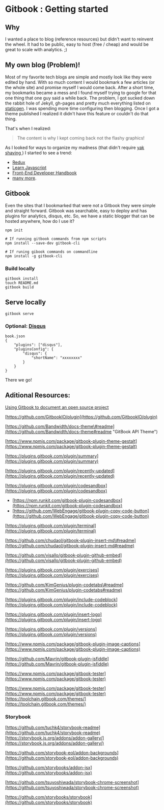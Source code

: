 # Gitbook : Getting started

## Why

I wanted a place to blog \(reference resources\) but didn't want to reinvent the wheel. It had to be public, easy to host \(free / cheap\) and would be great to scale with analytics. ;\)

## My own blog \(Problem\)!

Most of my favorite tech blogs are simple and mostly look like they were edited by hand. With so much content I would bookmark a few articles \(or the whole site\) and promise myself I would come back. After a short time, my bookmarks became a mess and I found myself trying to google for that one thing that one guy said a while back. The problem, I got sucked down the rabbit hole of Jekyll, gh-pages and pretty much everything listed on [staticgen](https://www.staticgen.com/). I was spending more time configuring then blogging. Once I got a theme published I realized it didn't have this feature or couldn't do that thing.

That's when I realized:

> The content is why I kept coming back not the flashy graphics!

As I looked for ways to organize my madness \(that didn't require [ yak shaving ](https://www.google.com/search?q=yak+shaving&oq=yak+shaving&aqs=chrome..69i57j0l5.2923j0j7&sourceid=chrome&ie=UTF-8)\) I started to see a trend:

* [Redux](http://redux.js.org/)
* [Learn Javascript](https://gitbookio.gitbooks.io/javascript/content/)
* [Front-End Developer Handbook](https://www.frontendhandbook.com/)
* [many more](https://www.gitbook.com/explore).

## Gitbook

Even the sites that I bookmarked that were not a Gitbook they were simple and straight forward. Gitbook was searchable, easy to deploy and has plugins for analytics, disqus, etc. So, we have a static blogger that can be hosted anywhere, how do I use it?

```
npm init

# If running gitbook commands from npm scripts
npm install --save-dev gitbook-cli

# If runing gibook commands on commandline
npm install -g gitbook-cli
```

### Build locally

```
gitbook install
touch README.md
gitbook build
```

## Serve locally

```
gitbook serve
```

### Optional: [Disqus](https://plugins.gitbook.com/plugin/disqus)

```
book.json
{
    "plugins": ["disqus"],
    "pluginsConfig": {
        "disqus": {
            "shortName": "xxxxxxxx"
        }
    }
}
```

There we go!

## Aditional Resources:

[Using Gitbook to document an open source project](https://medium.com/@gpbl/how-to-use-gitbook-to-publish-docs-for-your-open-source-npm-packages-465dd8d5bfba)

[https://github.com/GitbookIO/plugin](https://github.com/GitbookIO/plugin)

[https://github.com/Bandwidth/docs-theme\#readme](https://github.com/Bandwidth/docs-theme#readme "GitBook API Theme")

[https://www.npmjs.com/package/gitbook-plugin-theme-gestalt](https://www.npmjs.com/package/gitbook-plugin-theme-gestalt)

[https://plugins.gitbook.com/plugin/summary](https://plugins.gitbook.com/plugin/summary)

[https://plugins.gitbook.com/plugin/recently-updated](https://plugins.gitbook.com/plugin/recently-updated)

[https://plugins.gitbook.com/plugin/codesandbox](https://plugins.gitbook.com/plugin/codesandbox)

* [https://npm.runkit.com/gitbook-plugin-codesandbox](https://npm.runkit.com/gitbook-plugin-codesandbox)
* [https://github.com/WebEngage/gitbook-plugin-copy-code-button](https://github.com/WebEngage/gitbook-plugin-copy-code-button)

[https://plugins.gitbook.com/plugin/terminal](https://plugins.gitbook.com/plugin/terminal)

[https://github.com/chudaol/gitbook-plugin-insert-md\#readme](https://github.com/chudaol/gitbook-plugin-insert-md#readme)

[https://github.com/visallo/gitbook-plugin-github-embed](https://github.com/visallo/gitbook-plugin-github-embed)

[https://plugins.gitbook.com/plugin/exercises](https://plugins.gitbook.com/plugin/exercises)

[https://github.com/KimGenius/plugin-codetabs\#readme](https://github.com/KimGenius/plugin-codetabs#readme)

[https://plugins.gitbook.com/plugin/include-codeblock](https://plugins.gitbook.com/plugin/include-codeblock)

[https://plugins.gitbook.com/plugin/insert-logo](https://plugins.gitbook.com/plugin/insert-logo)

[https://plugins.gitbook.com/plugin/versions](https://plugins.gitbook.com/plugin/versions)

[https://www.npmjs.com/package/gitbook-plugin-image-captions](https://www.npmjs.com/package/gitbook-plugin-image-captions)

[https://github.com/Mavrin/gitbook-plugin-jsfiddle](https://github.com/Mavrin/gitbook-plugin-jsfiddle)

[https://www.npmjs.com/package/gitbook-tester](https://www.npmjs.com/package/gitbook-tester)

[https://www.npmjs.com/package/gitbook-tester](https://www.npmjs.com/package/gitbook-tester)  
[https://toolchain.gitbook.com/themes/](https://toolchain.gitbook.com/themes/)



### Storybook

[https://github.com/tuchk4/storybook-readme](https://github.com/tuchk4/storybook-readme)[https://storybook.js.org/addons/addon-gallery/](https://storybook.js.org/addons/addon-gallery/)

[https://github.com/storybook-eol/addon-backgrounds](https://github.com/storybook-eol/addon-backgrounds)

[https://github.com/storybooks/addon-jsx](https://github.com/storybooks/addon-jsx)

[https://github.com/tsuyoshiwada/storybook-chrome-screenshot](https://github.com/tsuyoshiwada/storybook-chrome-screenshot)

[https://github.com/storybooks/storybook](https://github.com/storybooks/storybook)

